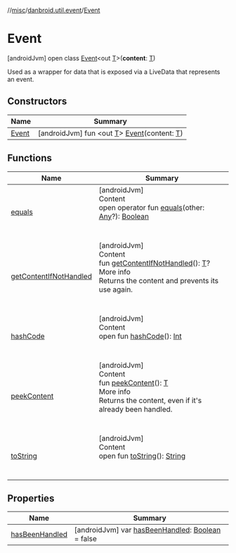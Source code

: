 //[misc](../../index.md)/[danbroid.util.event](../index.md)/[Event](index.md)



# Event  
 [androidJvm] open class [Event](index.md)<out [T](index.md)>(**content**: [T](index.md))

Used as a wrapper for data that is exposed via a LiveData that represents an event.

   


## Constructors  
  
|  Name|  Summary| 
|---|---|
| <a name="danbroid.util.event/Event/Event/#TypeParam(bounds=[kotlin.Any?])/PointingToDeclaration/"></a>[Event](-event.md)| <a name="danbroid.util.event/Event/Event/#TypeParam(bounds=[kotlin.Any?])/PointingToDeclaration/"></a> [androidJvm] fun <out [T](index.md)> [Event](-event.md)(content: [T](index.md))   <br>


## Functions  
  
|  Name|  Summary| 
|---|---|
| <a name="kotlin/Any/equals/#kotlin.Any?/PointingToDeclaration/"></a>[equals](../../danbroid.util.resource/-resource-utils/index.md#%5Bkotlin%2FAny%2Fequals%2F%23kotlin.Any%3F%2FPointingToDeclaration%2F%5D%2FFunctions%2F244031999)| <a name="kotlin/Any/equals/#kotlin.Any?/PointingToDeclaration/"></a>[androidJvm]  <br>Content  <br>open operator fun [equals](../../danbroid.util.resource/-resource-utils/index.md#%5Bkotlin%2FAny%2Fequals%2F%23kotlin.Any%3F%2FPointingToDeclaration%2F%5D%2FFunctions%2F244031999)(other: [Any](https://kotlinlang.org/api/latest/jvm/stdlib/kotlin/-any/index.html)?): [Boolean](https://kotlinlang.org/api/latest/jvm/stdlib/kotlin/-boolean/index.html)  <br><br><br>
| <a name="danbroid.util.event/Event/getContentIfNotHandled/#/PointingToDeclaration/"></a>[getContentIfNotHandled](get-content-if-not-handled.md)| <a name="danbroid.util.event/Event/getContentIfNotHandled/#/PointingToDeclaration/"></a>[androidJvm]  <br>Content  <br>fun [getContentIfNotHandled](get-content-if-not-handled.md)(): [T](index.md)?  <br>More info  <br>Returns the content and prevents its use again.  <br><br><br>
| <a name="kotlin/Any/hashCode/#/PointingToDeclaration/"></a>[hashCode](../../danbroid.util.resource/-resource-utils/index.md#%5Bkotlin%2FAny%2FhashCode%2F%23%2FPointingToDeclaration%2F%5D%2FFunctions%2F244031999)| <a name="kotlin/Any/hashCode/#/PointingToDeclaration/"></a>[androidJvm]  <br>Content  <br>open fun [hashCode](../../danbroid.util.resource/-resource-utils/index.md#%5Bkotlin%2FAny%2FhashCode%2F%23%2FPointingToDeclaration%2F%5D%2FFunctions%2F244031999)(): [Int](https://kotlinlang.org/api/latest/jvm/stdlib/kotlin/-int/index.html)  <br><br><br>
| <a name="danbroid.util.event/Event/peekContent/#/PointingToDeclaration/"></a>[peekContent](peek-content.md)| <a name="danbroid.util.event/Event/peekContent/#/PointingToDeclaration/"></a>[androidJvm]  <br>Content  <br>fun [peekContent](peek-content.md)(): [T](index.md)  <br>More info  <br>Returns the content, even if it's already been handled.  <br><br><br>
| <a name="kotlin/Any/toString/#/PointingToDeclaration/"></a>[toString](../../danbroid.util.resource/-resource-utils/index.md#%5Bkotlin%2FAny%2FtoString%2F%23%2FPointingToDeclaration%2F%5D%2FFunctions%2F244031999)| <a name="kotlin/Any/toString/#/PointingToDeclaration/"></a>[androidJvm]  <br>Content  <br>open fun [toString](../../danbroid.util.resource/-resource-utils/index.md#%5Bkotlin%2FAny%2FtoString%2F%23%2FPointingToDeclaration%2F%5D%2FFunctions%2F244031999)(): [String](https://kotlinlang.org/api/latest/jvm/stdlib/kotlin/-string/index.html)  <br><br><br>


## Properties  
  
|  Name|  Summary| 
|---|---|
| <a name="danbroid.util.event/Event/hasBeenHandled/#/PointingToDeclaration/"></a>[hasBeenHandled](has-been-handled.md)| <a name="danbroid.util.event/Event/hasBeenHandled/#/PointingToDeclaration/"></a> [androidJvm] var [hasBeenHandled](has-been-handled.md): [Boolean](https://kotlinlang.org/api/latest/jvm/stdlib/kotlin/-boolean/index.html) = false   <br>

